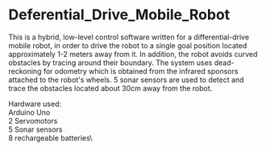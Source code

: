 # Deferential_Drive_Mobile_Robot

This is a hybrid, low-level control software written for a differential-drive mobile robot, in order to drive the robot to a single goal position located approximately 1-2 meters away from it. In addition, the robot avoids curved obstacles by tracing around their boundary. 
The system uses dead-reckoning for odometry which is obtained from the infrared sponsors attached to the robot's wheels. 5 sonar sensors are used to detect and trace the obstacles located about 30cm away from the robot.


Hardware used:\
Arduino Uno\
2 Servomotors\
5 Sonar sensors\
8 rechargeable batteries\
